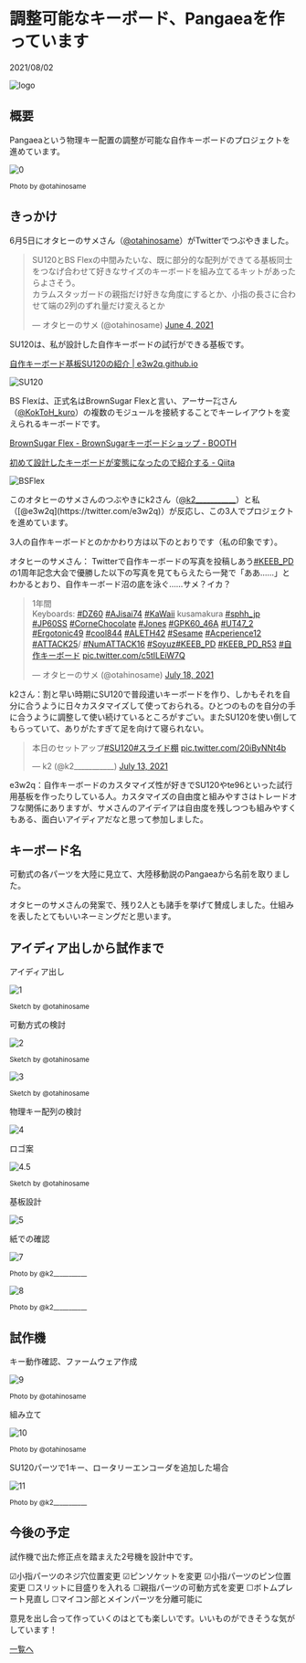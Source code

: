 # 調整可能なキーボード、Pangaeaを作っています

2021/08/02

![logo](logo.jpg)

## 概要

Pangaeaという物理キー配置の調整が可能な自作キーボードのプロジェクトを進めています。

![0](0.jpg)

<small>Photo by @otahinosame</small>

## きっかけ

6月5日にオタヒーのサメさん（[@otahinosame](https://twitter.com/otahinosame)）がTwitterでつぶやきました。

<blockquote class="twitter-tweet"><p lang="ja" dir="ltr">SU120とBS Flexの中間みたいな、既に部分的な配列ができてる基板同士をつなげ合わせて好きなサイズのキーボードを組み立てるキットがあったらよさそう。<br>カラムスタッガードの親指だけ好きな角度にするとか、小指の長さに合わせて端の2列のずれ量だけ変えるとか</p>&mdash; オタヒーのサメ (@otahinosame) <a href="https://twitter.com/otahinosame/status/1400957887719960577?ref_src=twsrc%5Etfw">June 4, 2021</a></blockquote> <script async src="https://platform.twitter.com/widgets.js" charset="utf-8"></script>
SU120は、私が設計した自作キーボードの試行ができる基板です。

[自作キーボード基板SU120の紹介 | e3w2q.github.io](https://e3w2q.github.io/9/)

![SU120](SU120.jpg)

BS Flexは、正式名はBrownSugar Flexと言い、アーサー㌠さん（[@KokToH_kuro](https://twitter.com/KokToH_kuro)）の複数のモジュールを接続することでキーレイアウトを変えられるキーボードです。

[BrownSugar Flex - BrownSugarキーボードショップ - BOOTH](https://brownsugar.booth.pm/items/2774693)

[初めて設計したキーボードが変態になったので紹介する - Qiita](https://qiita.com/koktoh/items/33bc10043a4e49e84ed8)

![BSFlex](BSFlex.png)

このオタヒーのサメさんのつぶやきにk2さん（[@k2\_\_\_\_\_\_\_\_\_\_\_](https://twitter.com/k2___________)）と私（[@e3w2q](https://twitter.com/e3w2q)）が反応し、この3人でプロジェクトを進めています。

3人の自作キーボードとのかかわり方は以下のとおりです（私の印象です）。

オタヒーのサメさん： Twitterで自作キーボードの写真を投稿しあう[#KEEB_PD](https://twitter.com/hashtag/KEEB_PD)の1周年記念大会で優勝した以下の写真を見てもらえたら一発で「ああ……」とわかるとおり、自作キーボード沼の底を泳ぐ……サメ？イカ？

<blockquote class="twitter-tweet"><p lang="in" dir="ltr">1年間<br>Keyboards: <a href="https://twitter.com/hashtag/DZ60?src=hash&amp;ref_src=twsrc%5Etfw">#DZ60</a> <a href="https://twitter.com/hashtag/AJisai74?src=hash&amp;ref_src=twsrc%5Etfw">#AJisai74</a> <a href="https://twitter.com/hashtag/KaWaii?src=hash&amp;ref_src=twsrc%5Etfw">#KaWaii</a> kusamakura <a href="https://twitter.com/hashtag/sphh_jp?src=hash&amp;ref_src=twsrc%5Etfw">#sphh_jp</a> <a href="https://twitter.com/hashtag/JP60SS?src=hash&amp;ref_src=twsrc%5Etfw">#JP60SS</a> <a href="https://twitter.com/hashtag/CorneChocolate?src=hash&amp;ref_src=twsrc%5Etfw">#CorneChocolate</a> <a href="https://twitter.com/hashtag/Jones?src=hash&amp;ref_src=twsrc%5Etfw">#Jones</a> <a href="https://twitter.com/hashtag/GPK60_46A?src=hash&amp;ref_src=twsrc%5Etfw">#GPK60_46A</a> <a href="https://twitter.com/hashtag/UT47_2?src=hash&amp;ref_src=twsrc%5Etfw">#UT47_2</a> <a href="https://twitter.com/hashtag/Ergotonic49?src=hash&amp;ref_src=twsrc%5Etfw">#Ergotonic49</a> <a href="https://twitter.com/hashtag/cool844?src=hash&amp;ref_src=twsrc%5Etfw">#cool844</a> <a href="https://twitter.com/hashtag/ALETH42?src=hash&amp;ref_src=twsrc%5Etfw">#ALETH42</a> <a href="https://twitter.com/hashtag/Sesame?src=hash&amp;ref_src=twsrc%5Etfw">#Sesame</a> <a href="https://twitter.com/hashtag/Acperience12?src=hash&amp;ref_src=twsrc%5Etfw">#Acperience12</a> <a href="https://twitter.com/hashtag/ATTACK25?src=hash&amp;ref_src=twsrc%5Etfw">#ATTACK25</a>/ <a href="https://twitter.com/hashtag/NumATTACK16?src=hash&amp;ref_src=twsrc%5Etfw">#NumATTACK16</a> <a href="https://twitter.com/hashtag/Soyuz?src=hash&amp;ref_src=twsrc%5Etfw">#Soyuz</a><a href="https://twitter.com/hashtag/KEEB_PD?src=hash&amp;ref_src=twsrc%5Etfw">#KEEB_PD</a> <a href="https://twitter.com/hashtag/KEEB_PD_R53?src=hash&amp;ref_src=twsrc%5Etfw">#KEEB_PD_R53</a> <a href="https://twitter.com/hashtag/%E8%87%AA%E4%BD%9C%E3%82%AD%E3%83%BC%E3%83%9C%E3%83%BC%E3%83%89?src=hash&amp;ref_src=twsrc%5Etfw">#自作キーボード</a> <a href="https://t.co/c5tILEiW7Q">pic.twitter.com/c5tILEiW7Q</a></p>&mdash; オタヒーのサメ (@otahinosame) <a href="https://twitter.com/otahinosame/status/1416699268572729348?ref_src=twsrc%5Etfw">July 18, 2021</a></blockquote> <script async src="https://platform.twitter.com/widgets.js" charset="utf-8"></script>
k2さん：割と早い時期にSU120で普段遣いキーボードを作り、しかもそれを自分に合うように日々カスタマイズして使っておられる。ひとつのものを自分の手に合うように調整して使い続けているところがすごい。またSU120を使い倒してもらっていて、ありがたすぎて足を向けて寝られない。

<blockquote class="twitter-tweet"><p lang="ja" dir="ltr">本日のセットアップ<a href="https://twitter.com/hashtag/SU120?src=hash&amp;ref_src=twsrc%5Etfw">#SU120</a><a href="https://twitter.com/hashtag/%E3%82%B9%E3%83%A9%E3%82%A4%E3%83%89%E6%A3%9A?src=hash&amp;ref_src=twsrc%5Etfw">#スライド棚</a> <a href="https://t.co/20iByNNt4b">pic.twitter.com/20iByNNt4b</a></p>&mdash; k2 (@k2___________) <a href="https://twitter.com/k2___________/status/1414841361325445120?ref_src=twsrc%5Etfw">July 13, 2021</a></blockquote> <script async src="https://platform.twitter.com/widgets.js" charset="utf-8"></script>
e3w2q：自作キーボードのカスタマイズ性が好きでSU120やte96といった試行用基板を作ったりしている人。カスタマイズの自由度と組みやすさはトレードオフな関係にありますが、サメさんのアイデイアは自由度を残しつつも組みやすくもある、面白いアイディアだなと思って参加しました。

## キーボード名

可動式の各パーツを大陸に見立て、大陸移動説のPangaeaから名前を取りました。

オタヒーのサメさんの発案で、残り2人とも諸手を挙げて賛成しました。仕組みを表したとてもいいネーミングだと思います。

## アイディア出しから試作まで

アイディア出し

![1](1b.jpg)

<small>Sketch by @otahinosame</small>

可動方式の検討

![2](2b.jpg)

<small>Sketch by @otahinosame</small>

![3](3b.jpg)

<small>Sketch by @otahinosame</small>

物理キー配列の検討

![4](4.png)

ロゴ案

![4.5](4.5.jpg)

<small>Sketch by @otahinosame</small>

基板設計

![5](5.png)

紙での確認

![7](7.jpg)

<small>Photo by @k2\_\_\_\_\_\_\_\_\_\_\_</small>

![8](8.jpg)

<small>Photo by @k2\_\_\_\_\_\_\_\_\_\_\_</small>

## 試作機

キー動作確認、ファームウェア作成

![9](9.jpg)

<small>Photo by @otahinosame</small>

組み立て

![10](10.jpg)

<small>Photo by @otahinosame</small>

SU120パーツで1キー、ロータリーエンコーダを追加した場合

![11](11.jpg)

<small>Photo by @k2\_\_\_\_\_\_\_\_\_\_\_</small>

## 今後の予定

試作機で出た修正点を踏まえた2号機を設計中です。

☑小指パーツのネジ穴位置変更
☑ピンソケットを変更
☑小指パーツのピン位置変更
☐スリットに目盛りを入れる
☐親指パーツの可動方式を変更
☐ボトムプレート見直し
☐マイコン部とメインパーツを分離可能に

意見を出し合って作っていくのはとても楽しいです。いいものができそうな気がしています！

[一覧へ](../)